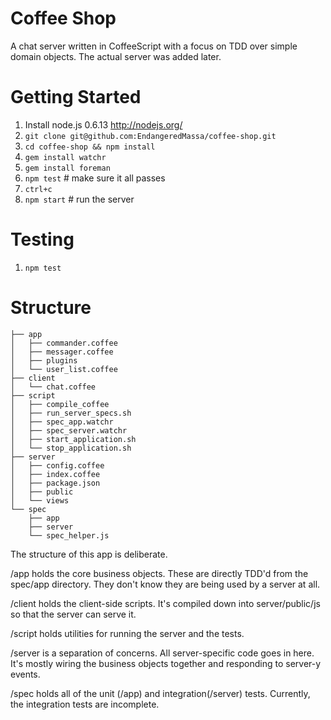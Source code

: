 Coffee Shop
===

A chat server written in CoffeeScript with a focus on TDD over simple domain objects. The actual server was added later.

Getting Started
==
1. Install node.js 0.6.13 http://nodejs.org/
1. `git clone git@github.com:EndangeredMassa/coffee-shop.git`
1. `cd coffee-shop && npm install`
1. `gem install watchr`
1. `gem install foreman`
1. `npm test` # make sure it all passes
1. `ctrl+c`
1. `npm start` # run the server

Testing
==
1. `npm test`


Structure
===
```
├── app
│   ├── commander.coffee
│   ├── messager.coffee
│   ├── plugins
│   └── user_list.coffee
├── client
│   └── chat.coffee
├── script
│   ├── compile_coffee
│   ├── run_server_specs.sh
│   ├── spec_app.watchr
│   ├── spec_server.watchr
│   ├── start_application.sh
│   └── stop_application.sh
├── server
│   ├── config.coffee
│   ├── index.coffee
│   ├── package.json
│   ├── public
│   └── views
└── spec
    ├── app
    ├── server
    └── spec_helper.js
```

The structure of this app is deliberate.

/app holds the core business objects. These are directly TDD'd from the spec/app directory. They don't know they are being used by a server at all.

/client holds the client-side scripts. It's compiled down into server/public/js so that the server can serve it.

/script holds utilities for running the server and the tests.

/server is a separation of concerns. All server-specific code goes in here. It's mostly wiring the business objects together and responding to server-y events.

/spec holds all of the unit (/app) and integration(/server) tests. Currently, the integration tests are incomplete.